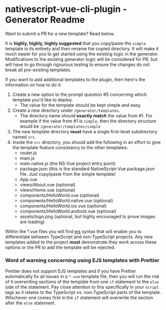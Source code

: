 # nativescript-vue-cli-plugin - Generator Readme

Want to submit a PR for a new template?  Read below.

It is __highly, highly, highly suggested__ that you copy/paste the `simple` template in its entirety and then rename the copied directory.  It will make it much easier for you to get started using the existing logic in the generator.  Modifications to the existing generator logic will be considered for PR, but will have to go through rigourous testing to ensure the changes do not break all pre-existing templates.

If you want to add additional templates to the plugin, then here's the information on how to do it:

1.  Create a new option to the prompt question #5 concerning which template you'd like to deploy.
    * The value for the template should be kept simple and easy.
2.  Create a new directory under `/generator/templates`. 
    * The directory name should __exactly match__ the value from #1.  For example if the value from #1 is `simple`, then the directory structure would be `/generator/templates/simple`
3.  The new template directory __must__ have a single first-level subdirectory named `src`.  
4.  Inside the `src` directory, you should add the following in an effort to give the template feature consistancy to the other templates:
    *  router.js
    *  main.js 
    *  main.native.js (the NS-Vue project entry point)
    *  package.json (this is the standard NativeScript-Vue package.json file.  Just copy/paste from the simple template)
    *  App.vue
    *  views/About.vue (optional)
    *  views/Home.vue (optional)
    *  components/HelloWorld.vue (optional)
    *  components/HelloWorld.native.vue (optional)
    *  components/HelloWorld.ios.vue (optional)
    *  components/HelloWorld.android.vue (optional)
    *  assets/logo.png (optional, but highly encouraged to prove images are loading)

Within the \*.vue files you will find [ejs](https://github.com/mde/ejs) syntax that will enable you to differentiate between TypeScript and non-TypeScript projects.  Any new templates added to the project __must__ demonstrate they work across these options or the PR to add the template will be rejected.  

### Word of warning concerning using EJS templates with Prettier 
Prettier does not support EJS templates and if you have Prettier automatically fix all issues in a `*.vue` template file, then you will run the risk of it overwriting sections of the template from one `if` statement to the `else` side of the statement. Pay close attention to this specifically in your `script` tags as it relates to the TypeScript vs. non-TypeScript parts of the template.  Whichever one comes first in the `if` statement will overwrite the section after the `else` statement. 

